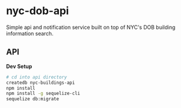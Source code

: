 # nyc-dob-api
Simple api and notification service built on top of NYC's DOB building information search.


## API

**Dev Setup**
``` bash
# cd into api directory
createdb nyc-buildings-api
npm install
npm install -g sequelize-cli
sequelize db:migrate
```
